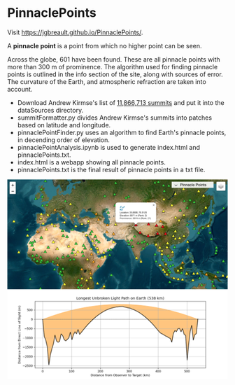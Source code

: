 # PinnaclePoints

Visit https://jgbreault.github.io/PinnaclePoints/.

A **pinnacle point** is a point from which no higher point can be seen.

Across the globe, 601 have been found. These are all pinnacle points with more than 300 m of prominence. The algorithm used for finding pinnacle points is outlined in the info section of the site, along with sources of error. The curvature of the Earth, and atmospheric refraction are taken into account.

- Download Andrew Kirmse's list of <a href="https://www.andrewkirmse.com/prominence-update-2023#h.cap6s838fwux">11,866,713 summits</a> and put it into the dataSources directory.
- summitFormatter.py divides Andrew Kirmse's summits into patches based on latitude and longitude.
- pinnaclePointFinder.py uses an algorithm to find Earth's pinnacle points, in decending order of elevation.
- pinnaclePointAnalysis.ipynb is used to generate index.html and pinnaclePoints.txt.
- index.html is a webapp showing all pinnacle points.
- pinnaclePoints.txt is the final result of pinnacle points in a txt file.

![Image](https://github.com/jgbreault/PinnaclePoints/blob/main/misc/pics/pinnaclePoints_globe.png)
![Image](https://github.com/jgbreault/PinnaclePoints/blob/main/misc/pics/Longest_Unbroken_Light_Path_on_Earth_(538_km).png)